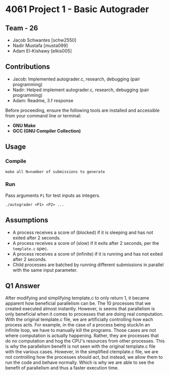 # 4061 Project 1 - Basic Autograder
  
## Team - 26
- Jacob Schwantes [schw2550]
- Nadir Mustafa [musta099]
- Adam El-Kishawy [elkis005]    

## Contributions
- Jacob: Implemented autograder.c, research, debugging (pair programming)
- Nadir: Helped implement autograder.c, research, debugging (pair programming)
- Adam: Readme, 3.f response

Before proceeding, ensure the following tools are installed and accessible from your command line or terminal:

- **GNU Make**
- **GCC (GNU Compiler Collection)**

## Usage
### Compile
```
make all N=number of submissions to generate
```
### Run
Pass arguments `Pi` for test inputs as integers.
```
./autograder <P1> <P2> ...
```

## Assumptions
- A process receives a score of (blocked) if it is sleeping and has not exited after 2 seconds.
- A process receives a score of (slow) if it exits after 2 seconds, per the `template.c` spec.
- A process receives a score of (infinite) if it is running and has not exited after 2 seconds.
- Child processes are batched by running different submissions in parallel with the same input parameter.

## Q1 Answer
After modifying and simplifying template.c to only return 1, it became apparent how beneficial parallelism can be.
The 10 processes that we created executed almost instantly. However, is seems that parallelism is only beneficial 
when it comes to processes that are doing real computation. With the original template.c file, we are artificially
controlling how each process acts. For example, in the case of a process being stuck/in an infinite loop, we have 
to manually kill the programs. Those cases are not where computation is actually happening. Rather, they are
processes that do no computation and hog the CPU's resources from other processes. This is why the parallelism
benefit is not seen with the original template.c file with the various cases. However, in the simplified ctemplate.c file,
we are not controlling how the processes should act, but instead, we allow them to run the code and behave normally. Which
is why we are able to see the benefit of parallelism and thus a faster execution time.